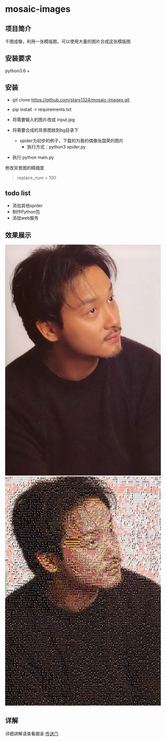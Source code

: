 # mosaic-images

## 项目简介
千图成像，利用一张模版图，可以使用大量的图片合成这张模版图

## 安装要求
python3.6 +

## 安装

* git clone https://github.com/stars1324/mosaic-images.git

* pip install -r requirements.txt

* 将需要输入的图片改成 input.jpg
* 将需要合成的背景图放到bg目录下
  * spider为初步的例子，下载的为我的偶像张国荣的图片
    * 执行方式：python3 spider.py
* 执行 python main.py

修改背景图的精细度
> replace_num = 100 

## todo list
* 添加其他spider
* 制作Python包
* 添加web服务

## 效果展示
![原图](./demo/input.jpg) ![输出图](./demo/output.jpg)

## 详解
详细讲解请查看掘金 [传送门](https://juejin.cn/post/7077933676197052452)